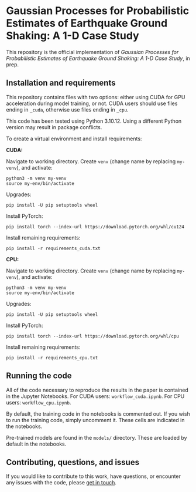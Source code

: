 # Gaussian Processes for Probabilistic Estimates of Earthquake Ground Shaking: A 1-D Case Study

This repository is the official implementation of _Gaussian Processes for Probabilistic Estimates of Earthquake Ground Shaking: A 1-D Case Study_, in prep.

## Installation and requirements

This repository contains files with two options: either using CUDA for GPU acceleration during model training, or not. CUDA users should use files ending in `_cuda`, otherwise use files ending in `_cpu`.

This code has been tested using Python 3.10.12. Using a different Python version may result in package conflicts.

To create a virtual environment and install requirements:

**CUDA:**

Navigate to working directory. Create ```venv``` (change name by replacing ```my-venv```), and activate:
```shell
python3 -m venv my-venv
source my-env/bin/activate
```

Upgrades:
```shell
pip install -U pip setuptools wheel
```

Install PyTorch:
```shell
pip install torch --index-url https://download.pytorch.org/whl/cu124
```

Install remaining requirements:
```shell
pip install -r requirements_cuda.txt
```

**CPU:**

Navigate to working directory. Create ```venv``` (change name by replacing ```my-venv```), and activate:
```shell
python3 -m venv my-venv
source my-env/bin/activate
```

Upgrades:
```shell
pip install -U pip setuptools wheel
```

Install PyTorch:
```shell
pip install torch --index-url https://download.pytorch.org/whl/cpu
```

Install remaining requirements:
```shell
pip install -r requirements_cpu.txt
```

## Running the code

All of the code necessary to reproduce the results in the paper is contained in the Jupyter Notebooks. For CUDA users: `workflow_cuda.ipynb`. For CPU users: `workflow_cpu.ipynb`.

By default, the training code in the notebooks is commented out. If you wish to run the training code, simply uncomment it. These cells are indicated in the notebooks.

Pre-trained models are found in the `models/` directory. These are loaded by default in the notebooks.

## Contributing, questions, and issues

If you would like to contribute to this work, have questions, or encounter any issues with the code, please [get in touch](mailto:sam.scivier@earth.ox.ac.uk).
